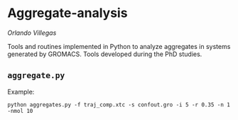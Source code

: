 # Aggregate-analysis

*Orlando Villegas* 

Tools and routines implemented in Python to analyze aggregates in systems generated by GROMACS. Tools developed during the PhD studies.

## `aggregate.py`

Example:

```
python aggregates.py -f traj_comp.xtc -s confout.gro -i 5 -r 0.35 -n 1 -nmol 10
```